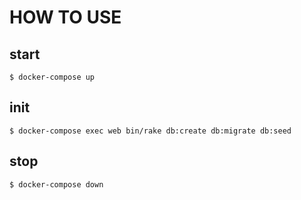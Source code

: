 # HOW TO USE


## start

```
$ docker-compose up
```

## init

```
$ docker-compose exec web bin/rake db:create db:migrate db:seed
```

## stop

```
$ docker-compose down
```
